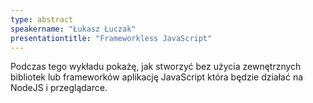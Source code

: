 ```yaml
---
type: abstract
speakername: "Łukasz Łuczak"
presentationtitle: "Frameworkless JavaScript"
---
```


Podczas tego wykładu pokażę, jak stworzyć bez użycia zewnętrznych bibliotek lub frameworków aplikację JavaScript która będzie działać na NodeJS i przeglądarce.
